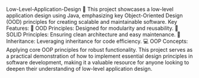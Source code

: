Low-Level-Application-Design
🌟 This project showcases a low-level application design using Java, emphasizing key Object-Oriented Design (OOD) principles for creating scalable and maintainable software.
Key Features:
🔧 OOD Principles: Designed for modularity and reusability.
📏 SOLID Principles: Ensuring clean architecture and easy maintenance.
🧬 Inheritance: Leveraging inheritance for code efficiency.
💻 OOP Concepts: Applying core OOP principles for robust functionality.
This project serves as a practical demonstration of how to implement essential design principles in software development, making it a valuable resource for anyone looking to deepen their understanding of low-level application design.

